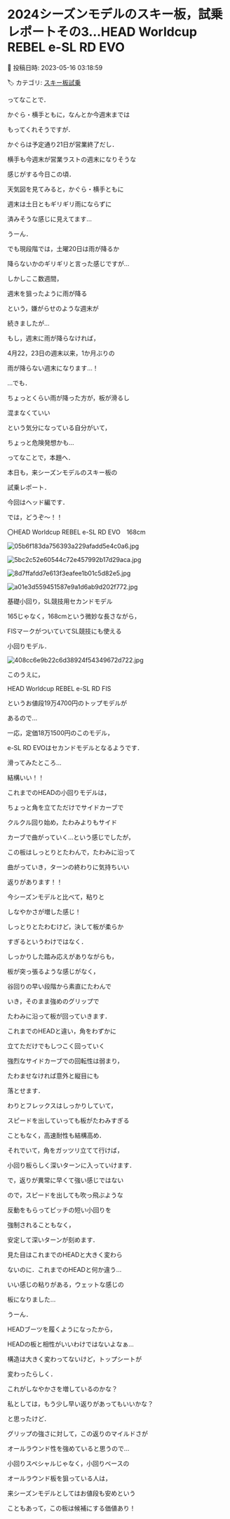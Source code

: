 # 2024シーズンモデルのスキー板，試乗レポートその3…HEAD Worldcup REBEL e-SL RD EVO

📅 投稿日時: 2023-05-16 03:18:59

🏷️ カテゴリ: [スキー板試乗](c0bd8048615710cee890e403a36cc9a2b.md)

ってなことで．


かぐら・横手ともに，なんとか今週末までは


もってくれそうですが．


かぐらは予定通り21日が営業終了だし．


横手も今週末が営業ラストの週末になりそうな


感じがする今日この頃．





天気図を見てみると，かぐら・横手ともに


週末は土日ともギリギリ雨にならずに


済みそうな感じに見えてます…


うーん．


でも現段階では，土曜20日は雨が降るか


降らないかのギリギリと言った感じですが…





しかしここ数週間，


週末を狙ったように雨が降る


という，嫌がらせのような週末が


続きましたが…


もし，週末に雨が降らなければ，


4月22，23日の週末以来，1か月ぶりの


雨が降らない週末になります…！





…でも．


ちょっとくらい雨が降った方が，板が滑るし


混まなくていい


という気分になっている自分がいて，


ちょっと危険発想かも…





ってなことで，本題へ．





本日も，来シーズンモデルのスキー板の


試乗レポート．


今回はヘッド編です．





では，どうぞ～！！[]()





〇HEAD Worldcup REBEL e-SL RD EVO　168cm







![05b6f183da756393a229afadd5e4c0a6.jpg](images/05b6f183da756393a229afadd5e4c0a6.jpg)









![5bc2c52e60544c72e457992b17d29aca.jpg](images/5bc2c52e60544c72e457992b17d29aca.jpg)









![8d7ffafdd7e613f3eafee1b01c5d82e5.jpg](images/8d7ffafdd7e613f3eafee1b01c5d82e5.jpg)









![a01e3d559451587e9a1d6ab9d202f772.jpg](images/a01e3d559451587e9a1d6ab9d202f772.jpg)







基礎小回り，SL競技用セカンドモデル





165じゃなく，168cmという微妙な長さながら，


FISマークがついていてSL競技にも使える


小回りモデル．




![408cc6e9b22c6d38924f54349672d722.jpg](images/408cc6e9b22c6d38924f54349672d722.jpg)







このうえに，


HEAD Worldcup REBEL e-SL RD FIS


というお値段19万4700円のトップモデルが


あるので…


一応，定価18万1500円のこのモデル，


e-SL RD EVOはセカンドモデルとなるようです．





滑ってみたところ…


結構いい！！





これまでのHEADの小回りモデルは，


ちょっと角を立てただけでサイドカーブで


クルクル回り始め，たわみよりもサイド


カーブで曲がっていく…という感じでしたが，


この板はしっとりとたわんで，たわみに沿って


曲がっていき，ターンの終わりに気持ちいい


返りがあります！！





今シーズンモデルと比べて，粘りと


しなやかさが増した感じ！





しっとりとたわむけど，決して板が柔らか


すぎるというわけではなく．


しっかりした踏み応えがありながらも，


板が突っ張るような感じがなく，


谷回りの早い段階から素直にたわんで


いき，そのまま強めのグリップで


たわみに沿って板が回っていきます．





これまでのHEADと違い，角をわずかに


立てただけでもしつこく回っていく


強烈なサイドカーブでの回転性は弱まり，


たわませなければ意外と縦目にも


落とせます．





わりとフレックスはしっかりしていて，


スピードを出していっても板がたわみすぎる


こともなく，高速耐性も結構高め．





それでいて，角をガッツリ立てて行けば，


小回り板らしく深いターンに入っていけます．





で，返りが異常に早くて強い感じではない


ので，スピードを出しても吹っ飛ぶような


反動をもらってピッチの短い小回りを


強制されることもなく，


安定して深いターンが刻めます．





見た目はこれまでのHEADと大きく変わら


ないのに．これまでのHEADと何か違う…


いい感じの粘りがある，ウェットな感じの


板になりました…





うーん．


HEADブーツを履くようになったから，


HEADの板と相性がいいわけではないよなぁ…





構造は大きく変わってないけど，トップシートが


変わったらしく．


これがしなやかさを増しているのかな？





私としては，もう少し早い返りがあってもいいかな？


と思ったけど．


グリップの強さに対して，この返りのマイルドさが


オールラウンド性を強めていると思うので…





小回りスペシャルじゃなく，小回りベースの


オールラウンド板を狙っている人は，


来シーズンモデルとしてはお値段も安めという


こともあって，この板は候補にする価値あり！
